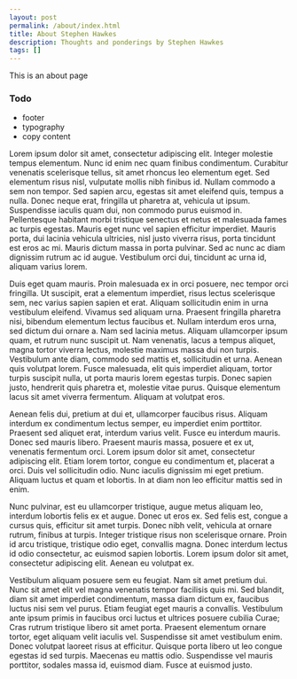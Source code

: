 ```yaml
---
layout: post
permalink: /about/index.html
title: About Stephen Hawkes
description: Thoughts and ponderings by Stephen Hawkes 
tags: []
---
```


This is an about page

### Todo
* footer
* typography
* copy content



Lorem ipsum dolor sit amet, consectetur adipiscing elit. Integer molestie tempus elementum. Nunc id enim nec quam finibus condimentum. Curabitur venenatis scelerisque tellus, sit amet rhoncus leo elementum eget. Sed elementum risus nisl, vulputate mollis nibh finibus id. Nullam commodo a sem non tempor. Sed sapien arcu, egestas sit amet eleifend quis, tempus a nulla. Donec neque erat, fringilla ut pharetra at, vehicula ut ipsum. Suspendisse iaculis quam dui, non commodo purus euismod in. Pellentesque habitant morbi tristique senectus et netus et malesuada fames ac turpis egestas. Mauris eget nunc vel sapien efficitur imperdiet. Mauris porta, dui lacinia vehicula ultricies, nisl justo viverra risus, porta tincidunt est eros ac mi. Mauris dictum massa in porta pulvinar. Sed ac nunc ac diam dignissim rutrum ac id augue. Vestibulum orci dui, tincidunt ac urna id, aliquam varius lorem.

Duis eget quam mauris. Proin malesuada ex in orci posuere, nec tempor orci fringilla. Ut suscipit, erat a elementum imperdiet, risus lectus scelerisque sem, nec varius sapien sapien et erat. Aliquam sollicitudin enim in urna vestibulum eleifend. Vivamus sed aliquam urna. Praesent fringilla pharetra nisi, bibendum elementum lectus faucibus et. Nullam interdum eros urna, sed dictum dui ornare a. Nam sed lacinia metus. Aliquam ullamcorper ipsum quam, et rutrum nunc suscipit ut. Nam venenatis, lacus a tempus aliquet, magna tortor viverra lectus, molestie maximus massa dui non turpis. Vestibulum ante diam, commodo sed mattis et, sollicitudin et urna. Aenean quis volutpat lorem. Fusce malesuada, elit quis imperdiet aliquam, tortor turpis suscipit nulla, ut porta mauris lorem egestas turpis. Donec sapien justo, hendrerit quis pharetra et, molestie vitae purus. Quisque elementum lacus sit amet viverra fermentum. Aliquam at volutpat eros.

Aenean felis dui, pretium at dui et, ullamcorper faucibus risus. Aliquam interdum ex condimentum lectus semper, eu imperdiet enim porttitor. Praesent sed aliquet erat, interdum varius velit. Fusce eu interdum mauris. Donec sed mauris libero. Praesent mauris massa, posuere et ex ut, venenatis fermentum orci. Lorem ipsum dolor sit amet, consectetur adipiscing elit. Etiam lorem tortor, congue eu condimentum et, placerat a orci. Duis vel sollicitudin odio. Nunc iaculis dignissim mi eget pretium. Aliquam luctus et quam et lobortis. In at diam non leo efficitur mattis sed in enim.

Nunc pulvinar, est eu ullamcorper tristique, augue metus aliquam leo, interdum lobortis felis ex et augue. Donec ut eros ex. Sed felis est, congue a cursus quis, efficitur sit amet turpis. Donec nibh velit, vehicula at ornare rutrum, finibus at turpis. Integer tristique risus non scelerisque ornare. Proin id arcu tristique, tristique odio eget, convallis magna. Donec interdum lectus id odio consectetur, ac euismod sapien lobortis. Lorem ipsum dolor sit amet, consectetur adipiscing elit. Aenean eu volutpat ex.

Vestibulum aliquam posuere sem eu feugiat. Nam sit amet pretium dui. Nunc sit amet elit vel magna venenatis tempor facilisis quis mi. Sed blandit, diam sit amet imperdiet condimentum, massa diam dictum ex, faucibus luctus nisi sem vel purus. Etiam feugiat eget mauris a convallis. Vestibulum ante ipsum primis in faucibus orci luctus et ultrices posuere cubilia Curae; Cras rutrum tristique libero sit amet porta. Praesent elementum ornare tortor, eget aliquam velit iaculis vel. Suspendisse sit amet vestibulum enim. Donec volutpat laoreet risus at efficitur. Quisque porta libero ut leo congue egestas id sed turpis. Maecenas eu mattis odio. Suspendisse vel mauris porttitor, sodales massa id, euismod diam. Fusce at euismod justo. 
